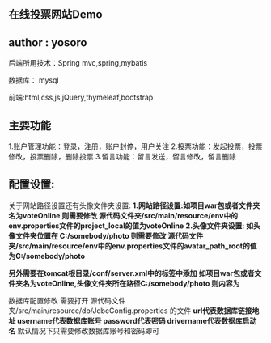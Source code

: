 在线投票网站Demo
----------------
author : yosoro
----------------
后端所用技术：Spring mvc,spring,mybatis

数据库： mysql

前端:html,css,js,jQuery,thymeleaf,bootstrap

主要功能
--------------------------------
1.账户管理功能：登录，注册，账户封停，用户关注
2.投票功能：发起投票，投票修改，投票删除，删除投票
3.留言功能：留言发送，留言修改，留言删除

配置设置:
-----------------------------------------------
关于网站路径设置还有头像文件夹设置:
**1.网站路径设置:如项目war包或者文件夹名为voteOnline
则需要修改 源代码文件夹/src/main/resource/env中的env.properties文件的project_local的值为voteOnline**
**2.头像文件夹设置:
如头像文件夹位置在 C:/somebody/photo 
则需要修改 源代码文件夹/src/main/resource/env中的env.properties文件的avatar_path_root的值为C:/somebody/photo**

**另外需要在tomcat根目录/conf/server.xml中的<Host>标签中添加**
<Context path='/项目名/avatar' doBase='图片文件夹所在路径' reloadable="true"></Context>
**如项目war包或者文件夹名为voteOnline,头像文件夹所在路径C:/somebody/photo
则内容为<context path='/voteonline/avatar' dobase='c:/somebody/photo'></context>**

数据库配置修改
需要打开 源代码文件夹/src/main/resource/db/JdbcConfig.properties 的文件
**url代表数据库链接地址
username代表数据库账号
password代表密码
drivername代表数据库启动名**
默认情况下只需要修改数据库账号和密码即可

